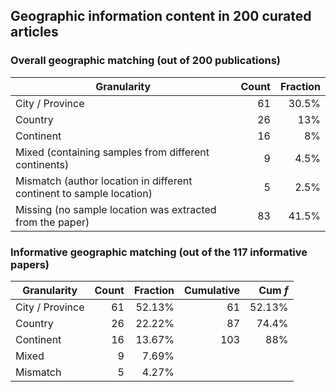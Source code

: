## Geographic information content in 200 curated articles

### Overall geographic matching (out of 200 publications)

| Granularity | Count | Fraction |
| --- | ---:| ---:|
| City / Province | 61 | 30.5% |
| Country | 26 | 13% |
| Continent | 16 | 8% |
| Mixed (containing samples from different continents) | 9 | 4.5% |
| Mismatch (author location in different continent to sample location) | 5 | 2.5% |
| Missing (no sample location was extracted from the paper) | 83 | 41.5% |

### Informative geographic matching (out of the 117 informative papers)

| Granularity | Count | Fraction | Cumulative | Cum _f_ |
| --- | ---:| ---:| ---:| ---:|
| City / Province | 61 | 52.13% | 61 | 52.13% |
| Country | 26 | 22.22% | 87 | 74.4% |
| Continent | 16 | 13.67% | 103 | 88% |
| Mixed | 9 | 7.69% | | |
| Mismatch | 5 | 4.27% | | |